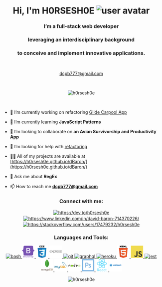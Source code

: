 <h1 align="center">Hi, I'm H0RSESH0E <span><img src="https://github.com/H0RSESH0E.png" alt="user avatar" width="40"/></span></h1>
<h3 align="center">I’m a full-stack web developer</h3>
<h3 align="center">leveraging an interdisciplinary background</h3>
<h3 align="center">to conceive and implement innovative applications.</h3>
<br>
<p align="center"><a href="mailto:dcpb777@gmail.com">dcpb777@gmail.com</a></p>
<br>
<p align="center"><img src="https://github-readme-stats.vercel.app/api?username=h0rsesh0e&show_icons=true&locale=en" alt="h0rsesh0e" /></p>

&nbsp;  

- 🔭 I’m currently working on refactoring [Glide Carpool App](https://github.com/H0RSESH0E/glide-activity-carpooling)

- 🌱 I’m currently learning **JavaScript Patterns**

- 👯 I’m looking to collaborate on **an Avian Survivorship and Productivity App**

- 🤝 I’m looking for help with [refactoring](https://github.com/H0RSESH0E/quickCodeQuiz)

- 👨‍💻 All of my projects are available at [https://h0rsesh0e.github.io/dBaron/](https://h0rsesh0e.github.io/dBaron/)

- 💬 Ask me about **RegEx**

- 📫 How to reach me **dcpb777@gmail.com**

<h3 align="center">Connect with me:</h3>
<p align="center">
<a href="https://dev.to/https://dev.to/h0rsesh0e" target="blank"><img align="center" src="https://raw.githubusercontent.com/rahuldkjain/github-profile-readme-generator/master/src/images/icons/Social/devto.svg" alt="https://dev.to/h0rsesh0e" height="30" width="40" /></a>
<a href="https://linkedin.com/in/https://www.linkedin.com/in/david-baron-714370226/" target="blank"><img align="center" src="https://raw.githubusercontent.com/rahuldkjain/github-profile-readme-generator/master/src/images/icons/Social/linked-in-alt.svg" alt="https://www.linkedin.com/in/david-baron-714370226/" height="30" width="40" /></a>
<a href="https://stackoverflow.com/users/https://stackoverflow.com/users/17479232/h0rsesh0e" target="blank"><img align="center" src="https://raw.githubusercontent.com/rahuldkjain/github-profile-readme-generator/master/src/images/icons/Social/stack-overflow.svg" alt="https://stackoverflow.com/users/17479232/h0rsesh0e" height="30" width="40" /></a>
</p>

<h3 align="center">Languages and Tools:</h3>

<p align="center"> <a href="https://www.gnu.org/software/bash/" target="_blank" rel="noreferrer"> <img src="https://www.vectorlogo.zone/logos/gnu_bash/gnu_bash-icon.svg" alt="bash" width="40" height="40"/> </a> <a href="https://getbootstrap.com" target="_blank" rel="noreferrer"> <img src="https://raw.githubusercontent.com/devicons/devicon/master/icons/bootstrap/bootstrap-plain-wordmark.svg" alt="bootstrap" width="40" height="40"/> </a> <a href="https://www.w3schools.com/css/" target="_blank" rel="noreferrer"> <img src="https://raw.githubusercontent.com/devicons/devicon/master/icons/css3/css3-original-wordmark.svg" alt="css3" width="40" height="40"/> </a> <a href="https://expressjs.com" target="_blank" rel="noreferrer"> <img src="https://raw.githubusercontent.com/devicons/devicon/master/icons/express/express-original-wordmark.svg" alt="express" width="40" height="40"/> </a> <a href="https://git-scm.com/" target="_blank" rel="noreferrer"> <img src="https://www.vectorlogo.zone/logos/git-scm/git-scm-icon.svg" alt="git" width="40" height="40"/> </a> <a href="https://graphql.org" target="_blank" rel="noreferrer"> <img src="https://www.vectorlogo.zone/logos/graphql/graphql-icon.svg" alt="graphql" width="40" height="40"/> </a> <a href="https://heroku.com" target="_blank" rel="noreferrer"> <img src="https://www.vectorlogo.zone/logos/heroku/heroku-icon.svg" alt="heroku" width="40" height="40"/> </a> <a href="https://www.w3.org/html/" target="_blank" rel="noreferrer"> <img src="https://raw.githubusercontent.com/devicons/devicon/master/icons/html5/html5-original-wordmark.svg" alt="html5" width="40" height="40"/> </a> <a href="https://developer.mozilla.org/en-US/docs/Web/JavaScript" target="_blank" rel="noreferrer"> <img src="https://raw.githubusercontent.com/devicons/devicon/master/icons/javascript/javascript-original.svg" alt="javascript" width="40" height="40"/> </a> <a href="https://jestjs.io" target="_blank" rel="noreferrer"> <img src="https://www.vectorlogo.zone/logos/jestjsio/jestjsio-icon.svg" alt="jest" width="40" height="40"/> </a> <a href="https://www.mongodb.com/" target="_blank" rel="noreferrer"> <img src="https://raw.githubusercontent.com/devicons/devicon/master/icons/mongodb/mongodb-original-wordmark.svg" alt="mongodb" width="40" height="40"/> </a> <a href="https://www.mysql.com/" target="_blank" rel="noreferrer"> <img src="https://raw.githubusercontent.com/devicons/devicon/master/icons/mysql/mysql-original-wordmark.svg" alt="mysql" width="40" height="40"/> </a> <a href="https://nodejs.org" target="_blank" rel="noreferrer"> <img src="https://raw.githubusercontent.com/devicons/devicon/master/icons/nodejs/nodejs-original-wordmark.svg" alt="nodejs" width="40" height="40"/> </a> <a href="https://www.photoshop.com/en" target="_blank" rel="noreferrer"> <img src="https://raw.githubusercontent.com/devicons/devicon/master/icons/photoshop/photoshop-line.svg" alt="photoshop" width="40" height="40"/> </a> <a href="https://reactjs.org/" target="_blank" rel="noreferrer"> <img src="https://raw.githubusercontent.com/devicons/devicon/master/icons/react/react-original-wordmark.svg" alt="react" width="40" height="40"/> </a> <a href="https://webpack.js.org" target="_blank" rel="noreferrer"> <img src="https://raw.githubusercontent.com/devicons/devicon/d00d0969292a6569d45b06d3f350f463a0107b0d/icons/webpack/webpack-original-wordmark.svg" alt="webpack" width="40" height="40"/> </a> </p>

<p align="center"><img src="https://github-readme-stats.vercel.app/api/top-langs?username=h0rsesh0e&show_icons=true&locale=en&layout=compact" alt="h0rsesh0e" /></p>



